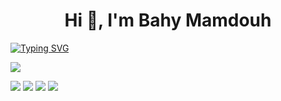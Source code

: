 <h1 align="center">Hi 👋, I'm Bahy Mamdouh</h1>

[![Typing SVG](https://readme-typing-svg.herokuapp.com?font=Fira+Code&pause=1000&color=0055F7&width=435&lines=Excited+about+a+career+in+cybersecurity+)](https://git.io/typing-svg)








![](http://github-profile-summary-cards.vercel.app/api/cards/profile-details?username=Bahy-Mamdouh&theme=github)

![](http://github-profile-summary-cards.vercel.app/api/cards/repos-per-language?username=Bahy-Mamdouh&theme=github)
![](http://github-profile-summary-cards.vercel.app/api/cards/most-commit-language?username=Bahy-Mamdouh&theme=github)
![](http://github-profile-summary-cards.vercel.app/api/cards/stats?username=Bahy-Mamdouh&theme=github)
![](http://github-profile-summary-cards.vercel.app/api/cards/productive-time?username=Bahy-Mamdouh&theme=github&utcOffset=8)
